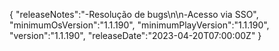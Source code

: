 {
  "releaseNotes":"-Resolução de bugs\n\n-Acesso via SSO",
  "minimumOsVersion":"1.1.190",
  "minimumPlayVersion":"1.1.190",
  "version":"1.1.190",
  "releaseDate":"2023-04-20T07:00:00Z"
}
